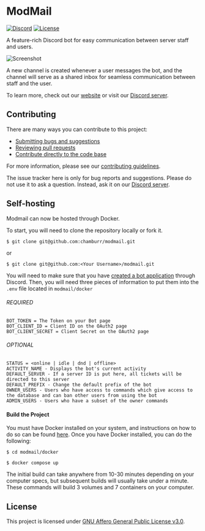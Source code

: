 # ModMail

[![Discord](https://discord.com/api/guilds/576016832956334080/widget.png)][discord]
[![License](https://img.shields.io/github/license/chamburr/modmail.svg)](LICENSE)

A feature-rich Discord bot for easy communication between server staff and users.

![Screenshot](https://chamburr.xyz/u/7PUf0Z.png)

A new channel is created whenever a user messages the bot, and the channel will serve as a shared
inbox for seamless communication between staff and the user.

To learn more, check out our [website](https://modmail.xyz) or visit our [Discord server][discord].

## Contributing

There are many ways you can contribute to this project:

- [Submitting bugs and suggestions](https://github.com/chamburr/modmail/issues)
- [Reviewing pull requests](https://github.com/chamburr/modmail/pulls)
- [Contribute directly to the code base](https://github.com/chamburr/modmail/pulls)

For more information, please see our [contributing guidelines](CONTRIBUTING.md).

The issue tracker here is only for bug reports and suggestions. Please do not use it to ask a
question. Instead, ask it on our [Discord server][discord].

## Self-hosting

Modmail can now be hosted through Docker. 

To start, you will need to clone the repository locally or fork it.
```
$ git clone git@github.com:chamburr/modmail.git
```
or
```
$ git clone git@github.com:<Your Username>/modmail.git
```

You will need to make sure that you have [created a bot application](https://discordpy.readthedocs.io/en/stable/discord.html) through Discord. Then, you will need three pieces of information to put them into the `.env` file located in `modmail/docker`

###### REQUIRED
```
BOT_TOKEN = The Token on your Bot page
BOT_CLIENT_ID = Client ID on the OAuth2 page
BOT_CLIENT_SECRET = Client Secret on the OAuth2 page
```
###### OPTIONAL

```
STATUS = <online | idle | dnd | offline>
ACTIVITY_NAME - Displays the bot's current activity
DEFAULT_SERVER - If a server ID is put here, all tickets will be directed to this server
DEFAULT_PREFIX - Change the default prefix of the bot
OWNER_USERS - Users who have access to commands which give access to the database and can ban other users from using the bot
ADMIN_USERS - Users who have a subset of the owner commands
```

#### Build the Project
You must have Docker installed on your system, and instructions on how to do so can be found [here](https://docs.docker.com/get-docker/). Once you have Docker installed, you can do the following:

```
$ cd modmail/docker

$ docker compose up
```

The initial build can take anywhere from 10-30 minutes depending on your computer specs, but subsequent builds will usually take under a minute. These commands will build 3 volumes and 7 containers on your computer. 
## License

This project is licensed under [GNU Affero General Public License v3.0](LICENSE).

[discord]: https://discord.gg/wjWJwJB
